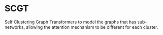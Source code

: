 # SCGT
Self Clustering Graph Transformers to model the graphs that has sub-networks, allowing the attention mechanism to be different for each cluster.
